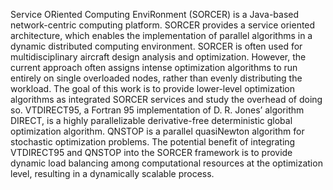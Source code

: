 Service ORiented Computing EnviRonment (SORCER) is a Java-based network-centric computing platform.
SORCER provides a service oriented architecture, which enables the implementation of parallel algorithms
in a dynamic distributed computing environment. SORCER is often used for multidisciplinary aircraft design
analysis and optimization. However, the current approach often assigns intense optimization algorithms to
run entirely on single overloaded nodes, rather than evenly distributing the workload. The goal of this work
is to provide lower-level optimization algorithms as integrated SORCER services and study the overhead
of doing so. VTDIRECT95, a Fortran 95 implementation of D. R. Jones’ algorithm DIRECT, is a highly
parallelizable derivative-free deterministic global optimization algorithm. QNSTOP is a parallel quasiNewton algorithm for stochastic optimization problems. The potential benefit of integrating VTDIRECT95
and QNSTOP into the SORCER framework is to provide dynamic load balancing among computational
resources at the optimization level, resulting in a dynamically scalable process.
